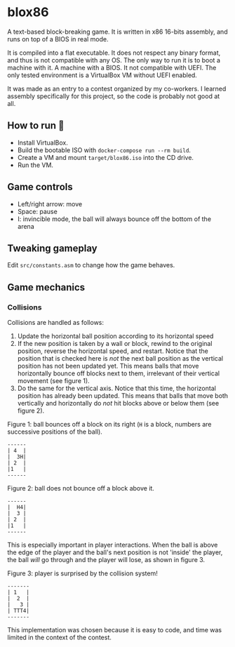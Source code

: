 # blox86

A text-based block-breaking game. It is written in x86 16-bits assembly, and runs on top of a BIOS in real mode.

It is compiled into a flat executable. It does not respect any binary format, and thus is not compatible with any OS.
The only way to run it is to boot a machine with it. A machine with a BIOS. It not compatible with UEFI.
The only tested environment is a VirtualBox VM without UEFI enabled.

It was made as an entry to a contest organized by my co-workers. I learned assembly specifically for this project, so the code is probably not good at all.

## How to run 🚀

- Install VirtualBox.
- Build the bootable ISO with `docker-compose run --rm build`.
- Create a VM and mount `target/blox86.iso` into the CD drive.
- Run the VM.

## Game controls

- Left/right arrow: move
- Space: pause
- I: invincible mode, the ball will always bounce off the bottom of the arena

## Tweaking gameplay

Edit `src/constants.asm` to change how the game behaves.

## Game mechanics

### Collisions

Collisions are handled as follows:
1. Update the horizontal ball position according to its horizontal speed
2. If the new position is taken by a wall or block, rewind to the original position, reverse the horizontal speed, and restart. Notice that the position that is checked here is *not* the next ball position as the vertical position has not been updated yet. This means balls that move horizontally bounce off blocks next to them, irrelevant of their vertical movement (see figure 1).
3. Do the same for the vertical axis. Notice that this time,
the horizontal position has already been updated. This means that balls that move both vertically and horizontally do *not* hit blocks above or below them (see figure 2).

Figure 1: ball bounces off a block on its right (`H` is a block, numbers are successive positions of the ball).

```
------
| 4  |
|  3H|
| 2  |
|1   |
------
```

Figure 2: ball does not bounce off a block above it.

```
------
|  H4|
|  3 |
| 2  |
|1   |
------
```

This is especially important in player interactions. When the ball is above the edge of the player and the ball's next position is not 'inside' the player, the ball *will* go through and the player will lose, as shown in figure 3.

Figure 3: player is surprised by the collision system!

```
-------
| 1   |
|  2  |
|   3 |
| TTT4|
-------
```

This implementation was chosen because it is easy to code, and time was limited in the context of the contest.
